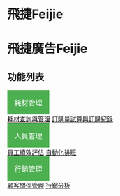 # 飛捷Feijie
<h1>飛捷廣告Feijie</h1>
<html>
<head>
<title>下拉菜单实例|本教程(w3big.com)</title>
<meta charset="utf-8">
<style>
.dropbtn {
    background-color: #4CAF50;
    color: white;
    padding: 16px;
    font-size: 16px;
    border: none;
    cursor: pointer;
}

.dropdown {
    position: relative;
    display: inline-block;
}

.dropdown-content {
    display: none;
    position: absolute;
    background-color: #f9f9f9;
    min-width: 160px;
    box-shadow: 0px 8px 16px 0px rgba(0,0,0,0.2);
}

.dropdown-content a {
    color: black;
    padding: 12px 16px;
    text-decoration: none;
    display: block;
}

.dropdown-content a:hover {background-color: #f1f1f1}

.dropdown:hover .dropdown-content {
    display: block;
}

.dropdown:hover .dropbtn {
    background-color: #82b0e8;
}
</style>
</head>
<body>

<h2>功能列表</h2>

<div class="dropdown">
  <button class="dropbtn">耗材管理</button>
  <div class="dropdown-content">
    <a href="http://www.w3big.com">耗材查詢與管理</a>
    <a href="http://www.w3big.com">訂購量試算與訂購紀錄</a>
  </div>
</div>

</body>
</html>


<div class="dropdown">
  <button class="dropbtn">人員管理</button>
  <div class="dropdown-content">
    <a href="http://www.w3big.com">員工績效評估</a>
    <a href="http://www.w3big.com">自動化排班</a>
 </div>
    <div class="dropdown">
  <button class="dropbtn">行銷管理</button>
  <div class="dropdown-content">
    <a href="http://www.w3big.com">顧客關係管理</a>
    <a href="http://www.w3big.com">行銷分析</a>
  </div>
</div>
